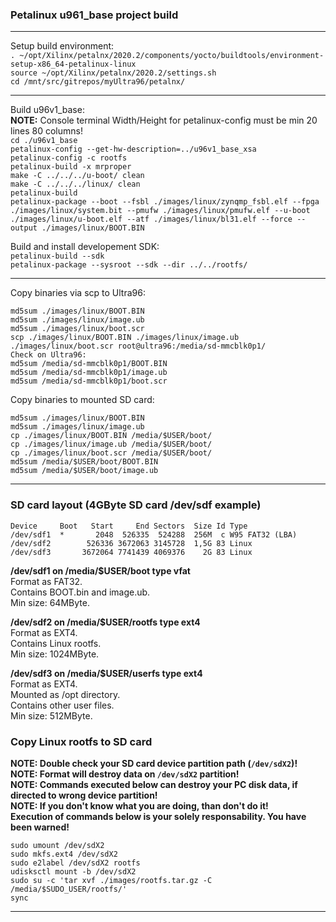 ### Petalinux u961_base project build  

---  

Setup build environment:  
```. ~/opt/Xilinx/petalnx/2020.2/components/yocto/buildtools/environment-setup-x86_64-petalinux-linux```  
```source ~/opt/Xilinx/petalnx/2020.2/settings.sh```  
```cd /mnt/src/gitrepos/myUltra96/petalnx/```  

---  

Build u96v1_base:  
**NOTE:** Console terminal Width/Height for petalinux-config must be min 20 lines 80 columns!  
```cd ./u96v1_base```  
```petalinux-config --get-hw-description=../u96v1_base_xsa```  
```petalinux-config -c rootfs```  
```petalinux-build -x mrproper```  
```make -C ../../../u-boot/ clean```  
```make -C ../../../linux/ clean```  
```petalinux-build```  
```petalinux-package --boot --fsbl ./images/linux/zynqmp_fsbl.elf --fpga ./images/linux/system.bit --pmufw ./images/linux/pmufw.elf --u-boot ./images/linux/u-boot.elf --atf ./images/linux/bl31.elf --force --output ./images/linux/BOOT.BIN```  

Build and install developement SDK:  
```petalinux-build --sdk```  
```petalinux-package --sysroot --sdk --dir ../../rootfs/```  

---

Copy binaries via scp to Ultra96:  
```
md5sum ./images/linux/BOOT.BIN
md5sum ./images/linux/image.ub
md5sum ./images/linux/boot.scr
scp ./images/linux/BOOT.BIN ./images/linux/image.ub ./images/linux/boot.scr root@ultra96:/media/sd-mmcblk0p1/
Check on Ultra96:
md5sum /media/sd-mmcblk0p1/BOOT.BIN
md5sum /media/sd-mmcblk0p1/image.ub
md5sum /media/sd-mmcblk0p1/boot.scr
```  

Copy binaries to mounted SD card:  
```
md5sum ./images/linux/BOOT.BIN
md5sum ./images/linux/image.ub
cp ./images/linux/BOOT.BIN /media/$USER/boot/
cp ./images/linux/image.ub /media/$USER/boot/
cp ./images/linux/boot.scr /media/$USER/boot/
md5sum /media/$USER/boot/BOOT.BIN
md5sum /media/$USER/boot/image.ub
```  

---

### SD card layout (4GByte SD card /dev/sdf example)
```
Device     Boot   Start     End Sectors  Size Id Type
/dev/sdf1  *       2048  526335  524288  256M  c W95 FAT32 (LBA)
/dev/sdf2        526336 3672063 3145728  1,5G 83 Linux
/dev/sdf3       3672064 7741439 4069376    2G 83 Linux
```  

**/dev/sdf1 on /media/$USER/boot type vfat**  
Format as FAT32.  
Contains BOOT.bin and image.ub.  
Min size: 64MByte.  

**/dev/sdf2 on /media/$USER/rootfs type ext4**  
Format as EXT4.  
Contains Linux rootfs.  
Min size: 1024MByte.  

**/dev/sdf3 on /media/$USER/userfs type ext4**  
Format as EXT4.  
Mounted as /opt directory.  
Contains other user files.  
Min size: 512MByte.  

### Copy Linux rootfs to SD card  
**NOTE: Double check your SD card device partition path (```/dev/sdX2```)!**  
**NOTE: Format will destroy data on ```/dev/sdX2``` partition!**  
**NOTE: Commands executed below can destroy your PC disk data, if directed to wrong device partition!**  
**NOTE: If you don't know what you are doing, than don't do it!**  
**Execution of commands below is your solely responsability. You have been warned!**  

```sudo umount /dev/sdX2```  
```sudo mkfs.ext4 /dev/sdX2```  
```sudo e2label /dev/sdX2 rootfs```  
```udisksctl mount -b /dev/sdX2```  
```sudo su -c 'tar xvf ./images/rootfs.tar.gz -C /media/$SUDO_USER/rootfs/'```  
```sync```  

---


